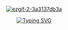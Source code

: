 <div align="center">


[![ezgif-2-3a3137db3a](https://github.com/user-attachments/assets/8db6f791-db45-4e39-a95a-6be6a788dd22)](https://youtu.be/p_CYzC-kNkQ)


<a href="https://git.io/typing-svg"><img src="https://readme-typing-svg.demolab.com?font=Fira+Code&size=15&duration=3000&pause=1000&color=F6F0E9&center=true&vCenter=true&multiline=true&width=500&lines=...yet+no+matter+what+came%2C+he+would+not+look+away.+;to+do+so+would+be+admitting+defeat." alt="Typing SVG" /></a>
